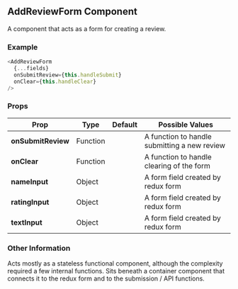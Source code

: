 ## AddReviewForm Component
A component that acts as a form for creating a review.

### Example

```js
<AddReviewForm
  {...fields}
  onSubmitReview={this.handleSubmit}
  onClear={this.handleClear}
/>
```

### Props

| Prop          | Type     | Default     | Possible Values
| ------------- | -------- | ----------- | ---------------------------------------------
| **onSubmitReview**    | Function   |             | A function to handle submitting a new review
| **onClear**    | Function   |             | A function to handle clearing of the form
| **nameInput**    | Object   |             | A form field created by redux form
| **ratingInput**    | Object   |             | A form field created by redux form
| **textInput**    | Object   |             | A form field created by redux form

### Other Information
Acts mostly as a stateless functional component, although the complexity required a few internal functions.  Sits beneath a container component that connects it to the redux form and to the submission / API functions.
